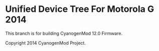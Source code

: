 Unified Device Tree For Motorola G 2014
=======================================

This branch is for building CyanogenMod 12.0 Firmware.

Copyright 2014 CyanogenMod Project.
